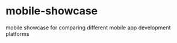 mobile-showcase
===============

mobile showcase for comparing different mobile app development platforms
